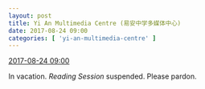 ```yaml
---
layout: post
title: Yi An Multimedia Centre (易安中学多媒体中心)
date: 2017-08-24 09:00
categories: [ 'yi-an-multimedia-centre' ]
---
```


<div class="weibo-info">
  <a href="http://weibo.com/6196825252/FixHCp8v2">2017-08-24 09:00</a>
</div>

In vacation. *Reading Session* suspended. Please pardon.
